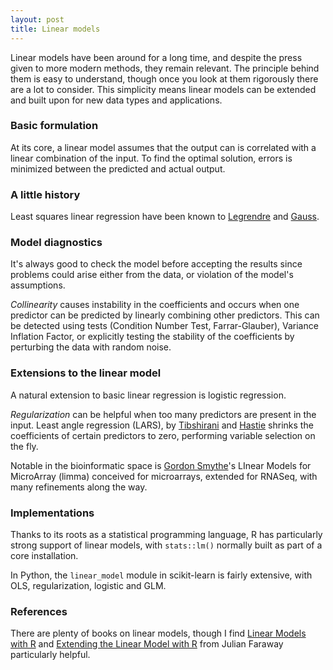 ```yaml
---
layout: post
title: Linear models
---
```


Linear models have been around for a long time, and despite the press given to more modern methods, they remain relevant. The principle behind them is easy to understand, though once you look at them rigorously there are a lot to consider. This simplicity means linear models can be extended and built upon for new data types and applications.

### Basic formulation

At its core, a linear model assumes that the output can is correlated with a linear combination of the input. To find the optimal solution, errors is minimized between the predicted and actual output.

### A little history

Least squares linear regression have been known to [Legrendre](https://en.wikipedia.org/wiki/Adrien-Marie_Legendre) and [Gauss](https://en.wikipedia.org/wiki/Carl_Friedrich_Gauss).

### Model diagnostics

It's always good to check the model before accepting the results since problems could arise either from the data, or violation of the model's assumptions.

*Collinearity* causes instability in the coefficients and occurs when one predictor can be predicted by linearly combining other predictors. This can be detected using tests (Condition Number Test, Farrar-Glauber), Variance Inflation Factor, or explicitly testing the stability of the coefficients by perturbing the data with random noise.

### Extensions to the linear model

A natural extension to basic linear regression is logistic regression.

*Regularization* can be helpful when too many predictors are present in the input. Least angle regression (LARS), by [Tibshirani](http://statweb.stanford.edu/~tibs/) and [Hastie](https://web.stanford.edu/~hastie/) shrinks the coefficients of certain predictors to zero, performing variable selection on the fly.

Notable in the bioinformatic space is [Gordon Smythe](https://www.wehi.edu.au/people/gordon-smyth)'s LInear Models for MicroArray (limma) conceived for microarrays, extended for RNASeq, with many refinements along the way.

### Implementations

Thanks to its roots as a statistical programming language, R has particularly strong support of linear models, with `stats::lm()` normally built as part of a core installation.

In Python, the `linear_model` module in scikit-learn is fairly extensive, with OLS, regularization, logistic and GLM. 

### References

There are plenty of books on linear models, though I find [Linear Models with R](https://people.bath.ac.uk/jjf23/LMR/index.html) and [Extending the Linear Model with R](https://people.bath.ac.uk/jjf23/ELM/index.html) from Julian Faraway particularly helpful.
